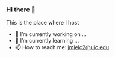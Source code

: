 ### Hi there 👋

This is the place where I host 
- 🔭 I’m currently working on ...
- 🌱 I’m currently learning ...
- 📫 How to reach me: jmielc2@uic.edu
